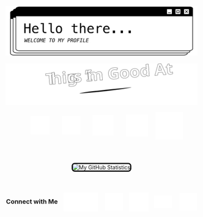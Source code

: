 <div align="center">
  <!-- HERO "HELLO THERE"-->
  <img
    src="./images/profile-readme-header-final.gif"
    width="800px"
  />

  <br/>
  <br/>

  <!-- THINGS I'M GOOD AT -->
  <img src="./images/things-im-good-at.svg" width="600px"/>

  <!-- ICONS -->
  &nbsp;&nbsp;&nbsp;&nbsp;&nbsp;&nbsp;
  <a href="https://www.adobe.com/products/photoshop.html"><img align="center" src="./images/icons/Ps-white-outline-icon.svg" width="50px"/></a> 
  &nbsp;&nbsp;&nbsp;&nbsp;&nbsp;&nbsp;
  <a href="https://www.adobe.com/products/illustrator.html"><img align="center" src="./images/icons/Ai-icon.svg" width="50px"/></a>
  &nbsp;&nbsp;&nbsp;&nbsp;&nbsp;&nbsp;
  <a href="https://www.apple.com/final-cut-pro/"><img align="center" src="./images/icons/final-cut-pro-x.svg" width="55px"/></a>
  &nbsp;&nbsp;&nbsp;&nbsp;&nbsp;&nbsp;
  <a href="https://developer.mozilla.org/en-US/docs/Web/HTML"><img align="center" src="./images/icons/html-5.svg" width="58px"/></a>
  &nbsp;&nbsp;&nbsp;
  <a href="https://developer.mozilla.org/en-US/docs/Web/CSS"><img align="center" src="./images/icons/css3.svg" width="72px"/></a>

  <br/>
  <br/>

<!-- GITHUB STATS -->
  <img
    src="https://github-readme-stats.vercel.app/api?username=abbygraves&theme=graywhite&show_icons=true&custom_title=My%20GitHub%20Stats&hide_title=false&hide=contribs&title_color=000&icon_color=000&border_color=000"
    alt="My GitHub Statistics"
    width="450px" 
    style="border: 3px solid #000; border-radius: 8px;"
  />

<br/>


<!-- CONNECT WITH ME -->
  ### Connect with Me &nbsp;&nbsp; <img src="./images/arrow.gif" align="center" width="90px"/> &nbsp;&nbsp;&nbsp; <a href="https://abbygraves.xyz"><img align="center" src="./images/icons/webpage-icon.png" width="46px"/></a> &nbsp;&nbsp; <a href="https://github.com/abbygraves"><img align="center" src="./images/icons/octocat.svg" width="51px"/></a>&nbsp;&nbsp;&nbsp; <a href="mailto:abbygraves14@gmail.com"><img align="center" src="./images/icons/envelope.svg" width="46px"/></a> &nbsp;&nbsp;&nbsp; <a href="https://open.spotify.com/user/ani2crcqzqzvk0ziwp9unkzq7?si=2cf59b52331b46a1"><img align="center" src="./images/icons/spotify-icon.svg" width="46px"/></a>
</div>
